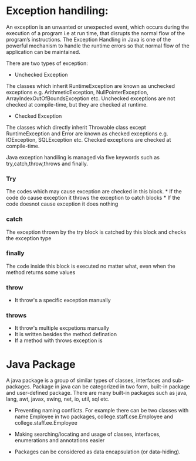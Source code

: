 # Exception handiling:


An exception is an unwanted or unexpected event, which occurs during the execution of a program i.e
 at run time, that disrupts the normal flow of the program’s instructions.
The Exception Handling in Java is one of the powerful mechanism to handle the runtime errors so that
 normal flow of the application can be maintained.


There are two types of exception:

* Unchecked Exception

The classes which inherit RuntimeException are known as unchecked exceptions e.g. ArithmeticException, NullPointerException, ArrayIndexOutOfBoundsException etc. Unchecked exceptions are not checked at
 compile-time, but they are checked at runtime.

* Checked Exception

The classes which directly inherit Throwable class except RuntimeException and Error are known as
 checked exceptions e.g. IOException, SQLException etc. Checked exceptions are checked at compile-time.


Java exception handiling is managed via five keywords
such as try,catch,throw,throws and finally.

### Try

The codes which may cause exception are checked in this block.
	* If the code do cause exception it throws the exception to catch blocks
	* If the code doesnot cause exception it does nothing

### catch

 The exception thrown by the try block is catched by this block and checks the exception type

### finally

The code inside this block is executed no matter what, even when the method returns some values

### throw

- It throw's a specific exception manually

### throws

- It throw's multiple excpetions manually
- It is written besides the method defination
- If a method with throws exception is 




# Java Package

A java package is a group of similar types of classes, interfaces and sub-packages.
Package in java can be categorized in two form, built-in package and user-defined package.
There are many built-in packages such as java, lang, awt, javax, swing, net, io, util, sql etc.


* Preventing naming conflicts. For example there can be two classes with name Employee in two packages,
  college.staff.cse.Employee and college.staff.ee.Employee

* Making searching/locating and usage of classes, interfaces, enumerations and annotations easier

* Packages can be considered as data encapsulation (or data-hiding).
